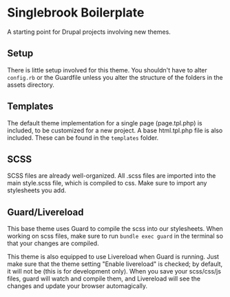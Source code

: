 # Singlebrook Boilerplate
A starting point for Drupal projects involving new themes.

## Setup
There is little setup involved for this theme. You shouldn't have to alter `config.rb` or the Guardfile unless you alter the structure of the folders in the assets directory. 

## Templates
The default theme implementation for a single page (page.tpl.php) is included, to be customized for a new project. A base html.tpl.php file is also included.  These can be found in the `templates` folder. 

## SCSS
SCSS files are already well-organized.  All .scss files are imported into the main style.scss file, which is compiled to css.  Make sure to import any stylesheets you add. 

## Guard/Livereload
This base theme uses Guard to compile the scss into our stylesheets.  When working on scss files, make sure to run `bundle exec guard` in the terminal so that your changes are compiled.

This theme is also equipped to use Livereload when Guard is running. Just make sure that the theme setting "Enable livereload" is checked; by default, it will not be (this is for development only). When you save your scss/css/js files, guard will watch and compile them, and Livereload will see the changes and update your browser automagically. 